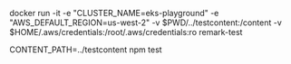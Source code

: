 docker run -it -e "CLUSTER_NAME=eks-playground" -e "AWS_DEFAULT_REGION=us-west-2" -v $PWD/../testcontent:/content -v $HOME/.aws/credentials:/root/.aws/credentials:ro remark-test

CONTENT_PATH=../testcontent npm test